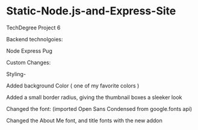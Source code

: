 # Static-Node.js-and-Express-Site


TechDegree Project 6 

Backend technolgoies:

Node
Express
Pug

Custom Changes: 

Styling-

Added background Color ( one of my favorite colors )

Added a small border radius, giving the thumbnail boxes a sleeker look 

Changed the font:
(imported Open Sans Condensed from google.fonts api)

Changed the About Me font, and title fonts with the new addon 